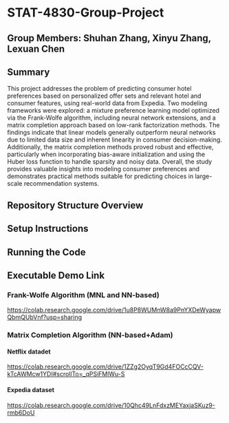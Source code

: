 # STAT-4830-Group-Project
## Group Members: Shuhan Zhang, Xinyu Zhang, Lexuan Chen
## Summary
This project addresses the problem of predicting consumer hotel preferences based on personalized offer sets and relevant hotel and consumer features, using real-world data from Expedia. Two modeling frameworks were explored: a mixture preference learning model optimized via the Frank-Wolfe algorithm, including neural network extensions, and a matrix completion approach based on low-rank factorization methods. The findings indicate that linear models generally outperform neural networks due to limited data size and inherent linearity in consumer decision-making. Additionally, the matrix completion methods proved robust and effective, particularly when incorporating bias-aware initialization and using the Huber loss function to handle sparsity and noisy data. Overall, the study provides valuable insights into modeling consumer preferences and demonstrates practical methods suitable for predicting choices in large-scale recommendation systems.
## Repository Structure Overview
## Setup Instructions
## Running the Code
## Executable Demo Link
### Frank-Wolfe Algorithm (MNL and NN-based)
https://colab.research.google.com/drive/1u8P8WUMnW8a9PnYXDeWyapwQbmQUbVnf?usp=sharing
### Matrix Completion Algorithm (NN-based+Adam)
#### Netflix datadet
https://colab.research.google.com/drive/1ZZg2OyqT9Gd4FOCcCQV-kTcAWMcw1YDI#scrollTo=_qPSiFMlWu-S

#### Expedia dataset
https://colab.research.google.com/drive/10Qhc49LnFdxzMEYaxjaSKuz9-rmb6DoU
